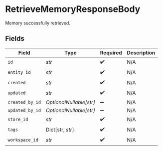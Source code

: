 # RetrieveMemoryResponseBody

Memory successfully retrieved.


## Fields

| Field                   | Type                    | Required                | Description             |
| ----------------------- | ----------------------- | ----------------------- | ----------------------- |
| `id`                    | *str*                   | :heavy_check_mark:      | N/A                     |
| `entity_id`             | *str*                   | :heavy_check_mark:      | N/A                     |
| `created`               | *str*                   | :heavy_check_mark:      | N/A                     |
| `updated`               | *str*                   | :heavy_check_mark:      | N/A                     |
| `created_by_id`         | *OptionalNullable[str]* | :heavy_minus_sign:      | N/A                     |
| `updated_by_id`         | *OptionalNullable[str]* | :heavy_minus_sign:      | N/A                     |
| `store_id`              | *str*                   | :heavy_check_mark:      | N/A                     |
| `tags`                  | Dict[str, *str*]        | :heavy_check_mark:      | N/A                     |
| `workspace_id`          | *str*                   | :heavy_check_mark:      | N/A                     |